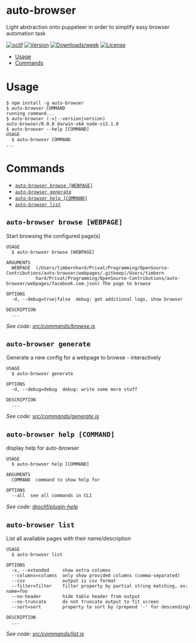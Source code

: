 auto-browser
============

Light abstraction onto puppeteer in order to simplify easy browser automation task

[![oclif](https://img.shields.io/badge/cli-oclif-brightgreen.svg)](https://oclif.io)
[![Version](https://img.shields.io/npm/v/auto-browser.svg)](https://npmjs.org/package/auto-browser)
[![Downloads/week](https://img.shields.io/npm/dw/auto-browser.svg)](https://npmjs.org/package/auto-browser)
[![License](https://img.shields.io/npm/l/auto-browser.svg)](https://github.com/GenieTim/auto-browser/blob/master/package.json)

<!-- toc -->
* [Usage](#usage)
* [Commands](#commands)
<!-- tocstop -->
# Usage
<!-- usage -->
```sh-session
$ npm install -g auto-browser
$ auto-browser COMMAND
running command...
$ auto-browser (-v|--version|version)
auto-browser/0.0.0 darwin-x64 node-v13.1.0
$ auto-browser --help [COMMAND]
USAGE
  $ auto-browser COMMAND
...
```
<!-- usagestop -->
# Commands
<!-- commands -->
* [`auto-browser browse [WEBPAGE]`](#auto-browser-browse-webpage)
* [`auto-browser generate`](#auto-browser-generate)
* [`auto-browser help [COMMAND]`](#auto-browser-help-command)
* [`auto-browser list`](#auto-browser-list)

## `auto-browser browse [WEBPAGE]`

Start browsing the configured page(s)

```
USAGE
  $ auto-browser browse [WEBPAGE]

ARGUMENTS
  WEBPAGE  (/Users/timbernhard/Privat/Programming/OpenSource-Contributions/auto-browser/webpages/.gitkeep|/Users/timbern
           hard/Privat/Programming/OpenSource-Contributions/auto-browser/webpages/facebook.com.json) The page to browse

OPTIONS
  -d, --debug=true|false  debug: get additional logs, show browser

DESCRIPTION
  ...
```

_See code: [src/commands/browse.js](https://github.com/GenieTim/auto-browser/blob/v0.0.0/src/commands/browse.js)_

## `auto-browser generate`

Generate a new config for a webpage to browse - interactively

```
USAGE
  $ auto-browser generate

OPTIONS
  -d, --debug=debug  debug: write some more stuff

DESCRIPTION
  ...
```

_See code: [src/commands/generate.js](https://github.com/GenieTim/auto-browser/blob/v0.0.0/src/commands/generate.js)_

## `auto-browser help [COMMAND]`

display help for auto-browser

```
USAGE
  $ auto-browser help [COMMAND]

ARGUMENTS
  COMMAND  command to show help for

OPTIONS
  --all  see all commands in CLI
```

_See code: [@oclif/plugin-help](https://github.com/oclif/plugin-help/blob/v2.2.1/src/commands/help.ts)_

## `auto-browser list`

List all available pages with their name/description

```
USAGE
  $ auto-browser list

OPTIONS
  -x, --extended     show extra columns
  --columns=columns  only show provided columns (comma-separated)
  --csv              output is csv format
  --filter=filter    filter property by partial string matching, ex: name=foo
  --no-header        hide table header from output
  --no-truncate      do not truncate output to fit screen
  --sort=sort        property to sort by (prepend '-' for descending)

DESCRIPTION
  ...
```

_See code: [src/commands/list.js](https://github.com/GenieTim/auto-browser/blob/v0.0.0/src/commands/list.js)_
<!-- commandsstop -->

